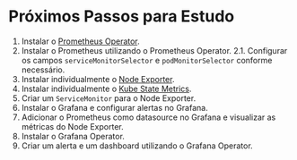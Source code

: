 # Próximos Passos para Estudo

1. Instalar o [Prometheus Operator](https://github.com/prometheus-operator/prometheus-operator).
2. Instalar o Prometheus utilizando o Prometheus Operator.
   2.1. Configurar os campos `serviceMonitorSelector` e `podMonitorSelector` conforme necessário.
3. Instalar individualmente o [Node Exporter](https://github.com/prometheus-community/helm-charts/tree/main/charts/prometheus-node-exporter).
4. Instalar individualmente o [Kube State Metrics](https://github.com/prometheus-community/helm-charts/tree/main/charts/kube-state-metrics).
5. Criar um `ServiceMonitor` para o Node Exporter.
6. Instalar o Grafana e configurar alertas no Grafana.
7. Adicionar o Prometheus como datasource no Grafana e visualizar as métricas do Node Exporter.
8. Instalar o Grafana Operator.
9. Criar um alerta e um dashboard utilizando o Grafana Operator.
